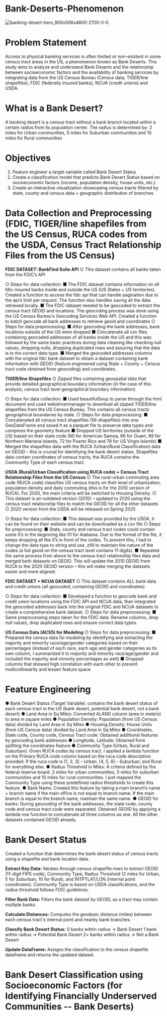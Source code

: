 # Bank-Deserts-Phenomenon
![banking-desert-hero_900x506x4800-2700-0-0](https://github.com/user-attachments/assets/224c0f3d-c92b-4dc7-b124-c0862aecacf4)

# Problem Statement 
Access to physical banking services is often limited or non-existent in some census tract areas in the US, a phenomenon known as Bank Deserts. This study aims to analyze and understand Bank Deserts and the relationship between socioeconomic factors and the availability of banking services by integrating data from the US Census Bureau (Census data, TIGER/line shapefiles), FDIC (federally insured banks), NCUA (credit unions) and USDA. 

# What is a Bank Desert? 
A banking desert is a census tract without a bank branch located within a certain radius from its population center. The radius is determined by: 2 miles for Urban communities, 5 miles for Suburban communities and 10 miles for Rural communities 

# Objectives 
1) Feature engineer a target variable called Bank Desert Status
2) Create a classification model that predicts Bank Desert Status based on socioeconomic factors (income, population density, house units, etc.)
3) Create an interactive visualization showcasing census tracts filtered by state, county and census data + geographic distribution of branches

# Data Collection and Preprocessing (FDIC, TIGER/line shapefiles from the US Census, RUCA codes from the USDA, Census Tract Relationship Files from the US Census)
**FDIC DATASET: BankFind Suite API** 
○ This dataset contains all banks taken from the FDIC’s API 

○ Steps for data collection: 
  ■ The FDIC dataset contains information on all fdic-insured banks inside and outside the US (US States + US territories). 
Created a function to access the fdic api that can handle pagination due to the api’s limit per request. The function also handles saving all the data retrieved locally. 
  ■ The FDIC dataset needed to be geocoded to extract the census tract GEOID and locations. The geocoding process was done using the US 
Census Bureau’s Geocoding Services Web API. 
Created a function to batch geocode all bank addresses to retrieve geoid and coordinates 
○ Steps for data preprocessing: 
  ■ After geocoding the bank addresses, bank locations outside of the US were dropped 
  ■ Concatenate all csv files containing geocoded addresses of all banks inside the US and this was followed by the same basic practices during 
data cleaning like checking null values, dropping nulls, dropping 
duplicated rows and assuring that the data is in the correct data type. 
  ■ Merged the geocoded addresses columns with the original fdic bank 
dataset to obtain a dataset containing bank information with GEOID 
(feature engineered using State + County + Census tract code obtained 
from geocoding) and coordinates. 

**TIGER/line Shapefiles**
○ Zipped files containing geospatial data that provide detailed geographical boundary information (in the case of this analysis, census tract level geographical boundary information) 

○ Steps for data collection: 
  ■ Used beautifulSoup to parse through the html document and used 
webdrivermanager to download all zipped TIGER/line shapefiles from the US Census Bureau. This contains all census tracts geographical 
boundaries by state. 
○ Steps for data preprocessing: 
  ■ Concatenated all census tract shapefiles (56 shapefiles) into one 
GeoDataFrame and saved it as a parquet file to preserve data types and compress the geometry feature
  ■ Dropped US territories (outside of the US) based on their state code (60 for American Samoa, 66 for Guam, 69 for Northern Mariana Islands, 72 for Puerto Rico and 78 for US Virgin Islands) 
  ■ Merged the shapefiles data with the RUCA (Urban/Rural Classification) data on GEOID – this is crucial for identifying the bank desert status. 
Shapefiles data contain coordinates of census tracts, the RUCA contains the Community Type of each census tract. 

**USDA (Rural/Urban Classification using RUCA code) + Census Tract Relationship Files from the US Census**
○ The rural-urban commuting area code (RUCA code) classifies US census tracts on their level of urbanization, population density and daily commuting (this is for the 2010 version of RUCA). For 2020, the main criteria will be switched to Housing Density. 
○ This dataset is an outdated version (2010) – updated to 2020 using the census tract relationship files to match the GEOID for all the other datasets 
○ 2020 version from the USDA will be released on Spring 2025 

○ Steps for data collection: 
  ■ This dataset was provided by the USDA, it can be found on their website and can be downloaded as a csv file 
○ Steps for preprocessing: 
  ■ State, county and census tract codes could contain some 0’s in the beginning like 01 for Alabama. Due to the format of the file, it keeps 
dropping all the 0’s in front of the codes. To prevent this, I had to change the data type to string and use .zfill to maintain the nature of the codes (a full geoid on the census tract level contains 11 digits). 
  ■ Repeated the same process from above to the census tract relationship files data and merged both datasets on GEOID. This will update the 2010 GEOID from RUCA to the 2020 GEOID version – this will make merging the datasets easier and more aligned.
  
**FDIC DATASET + NCUA DATASET**
○ This dataset contains ALL bank data and credit unions (all geocoded, containing GEOID and coordinates) 

○ Steps for data collection: 
  ■ Developed a function to geocode bank and credit union locations using the FDIC API and NCUA data, then integrated the geocoded addresses back into the original FDIC and NCUA datasets to create a comprehensive bank dataset.
○ Steps for data preprocessing: 
  ■ Same preprocessing steps taken for the FDIC data. Rename columns, drop null values, drop duplicated rows and ensure correct data types. 

**US Census Data (ACS5) for Modeling** 
○ Steps for data preprocessing:
  ■ Prepared the census data for modeling by identifying and extracting the majority and minority race/age/gender categories based on their 
percentages (instead of each race, each age and gender categories as its own column, I summarized it to majority and minority race/age/gender 
and included the majority and minority percentages as well) 
  ■ Dropped columns that showed high correlation with each other to prevent multicollinearity and lessen feature space 

# Feature Engineering 
● Bank Desert Status (Target Variable): contains the bank desert status of each census tract in the US (bank desert, potential bank desert, not a bank desert)
● Land Area in Sq Miles: Converted ALAND column (area in meters) to area in square miles 
● Population Density: Population (from US Census data) divided by Land Area in Sq Miles 
● Housing Density: House Units (from US Census data) divided by Land Area in Sq Miles 
● Coordinates, State code, County code, Census Tract code: Obtained additional features by geocoding bank addresses 
● Longitude, Latitude: Obtained from splitting the coordinates feature 
● Community Type (Urban, Rural and Suburban): Given RUCA codes by census tract, I applied a lambda function on the Primary RUCA code column based on the ruca code description provided. 
If the ruca code is [1, 2, 3] – Urban. [4, 5, 6] – Suburban, and Rural for everything else. 
● Radius Threshold in Miles: A criteria defined by the federal reserve board. 2 miles for urban communities, 5 miles for suburban communities and 10 miles for rural communities. I just mapped the Community Type using these predefined radius thresholds to create this feature. 
● Bank Name: Created this feature by taking a main branch’s name + branch name if the main office is not equal to branch name. If the main branch is equal to the branch name, maintain the same name. 
● GEOID for banks: During geocoding of the bank addresses, the state code, county code and census tract code were separated. Obtained GEOID by applying a lambda row function to concatenate all three columns as one. All the other datasets contained GEOID already.

# Bank Desert Status 
Created a function that determines the bank desert status of census tracts using a shapefile and bank location data.

**Extract Key Data:**
Iterates through census shapefile rows to extract GEOID (11-digit FIPS code), Community Type, Radius Threshold (2 miles for Urban, 5 for Suburban, 10 for Rural), and INTPTLAT/LON (internal point coordinates).
Community Type is based on USDA classifications, and the radius threshold follows FDIC guidelines.

**Filter Bank Data:**
Filters the bank dataset by GEOID, as a tract may contain multiple banks.

**Calculate Distances:**
Computes the geodesic distance (miles) between each census tract's internal point and nearby bank branches.

**Classify Bank Desert Status:**
0 banks within radius → Bank Desert
1 bank within radius → Potential Bank Desert
2+ banks within radius → Not a Bank Desert

**Update DataFrame:**
Assigns the classification to the census shapefile dataframe and returns the updated dataset.

# Bank Desert Classification using Socioeconomic Factors (for Identifying Financially Underserved Communities -- Bank Deserts) 





